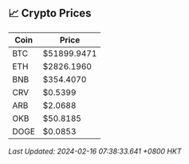 ## 📈 Crypto Prices

| Coin | Price |
| ---- | ----- |
| BTC | $51899.9471 |
| ETH | $2826.1960 |
| BNB | $354.4070 |
| CRV | $0.5399 |
| ARB | $2.0688 |
| OKB | $50.8185 |
| DOGE | $0.0853 |

_Last Updated: 2024-02-16 07:38:33.641 +0800 HKT_